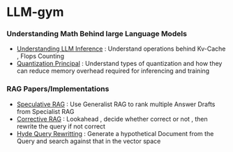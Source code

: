 # LLM-gym


### Understanding Math Behind large Language Models 
- [Understanding LLM Inference](https://kipp.ly/transformer-inference-arithmetic/) : Understand operations behind Kv-Cache , Flops Counting
- [Quantization Principal](https://www.maartengrootendorst.com/blog/quantization/) : Understand types of quantization and how they can reduce memory overhead required for inferencing and training

### RAG Papers/Implementations
- [Speculative RAG](https://research.google/blog/speculative-rag-enhancing-retrieval-augmented-generation-through-drafting/) : Use Generalist RAG to rank multiple Answer Drafts from Specialist RAG
- [Corrective RAG](https://langchain-ai.github.io/langgraph/tutorials/rag/langgraph_crag/) : Lookahead , decide whether correct or not , then rewrite the query if not correct
- [Hyde Query Rewritting](https://www.pondhouse-data.com/blog/advanced-rag-hypothetical-document-embeddings) : Generate a hypothetical Document from the Query and search against that in the vector space
